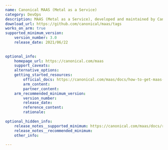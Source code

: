 ```yaml
---
name: Canonical MAAS (Metal as a Service)
category: DevOps
description: MAAS (Metal as a Service), developed and maintained by Canonical, is an open source tool that transforms physical servers into cloud-like elastic resources. It automates provisioning, hardware validation, and redeployment of bare-metal machines, enabling fast, scalable infrastructure for tools like Ansible, Puppet, and Juju.
download_url: https://github.com/canonical/maas/tags
works_on_arm: true
supported_minimum_version:
    version_number: 3.0
    release_date: 2021/06/22
 
 
optional_info:
    homepage_url: https://canonical.com/maas
    support_caveats:
    alternative_options:
    getting_started_resources:
        official_docs: https://canonical.com/maas/docs/how-to-get-maas-up-and-running
        arm_content:
        partner_content:
    arm_recommended_minimum_version:
        version_number:
        release_date:
        reference_content:
        rationale:
 
optional_hidden_info:
    release_notes__supported_minimum: https://canonical.com/maas/docs/reference-release-notes-maas-3-0
    release_notes__recommended_minimum:
    other_info:
 
---
```

